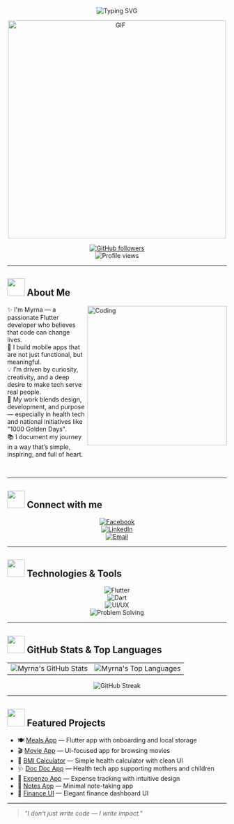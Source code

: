 <p align="center">
  <img src="https://readme-typing-svg.herokuapp.com?font=Arial&size=28&duration=3000&pause=1000&color=FF4DA6&center=true&vCenter=true&width=600&lines=Hi+there%2C+I'm+Myrna!+%F0%9F%91%8B;Flutter+Developer+%F0%9F%93%B1;UI%2FUX+Lover+%F0%9F%92%AA;Tech+for+Social+Impact+%F0%9F%92%9A" alt="Typing SVG" />
</p>

<p align="center">
  <img src="https://media.giphy.com/media/v1.Y2lkPTc5MGI3NjExc3pmOHByOHh6dTcxbmQxcGxtdTM0cTNxdTRsY3hqcWk4cWdteDd3dyZlcD12MV9naWZzX3NlYXJjaCZjdD1n/4ZLrD6D1EPXaOPfsl9/giphy.gif" alt="GIF" width="500"/>
</p>

<div align="center">

[![GitHub followers](https://img.shields.io/github/followers/Myrnanader?style=social&label=Follow)](https://github.com/Myrnanader)  
![Profile views](https://komarev.com/ghpvc/?username=Myrnanader&style=flat&label=Views&color=ff66b2)

</div>

---

## <img src="https://media.giphy.com/media/WUlplcMpOCEmTGBtBW/giphy.gif" width="40"> About Me

<img align="right" alt="Coding" width="320" src="https://media.giphy.com/media/L1R1tvI9svkIWwpVYr/giphy.gif">

✨ I'm Myrna — a passionate Flutter developer who believes that code can change lives.  
🌱 I build mobile apps that are not just functional, but meaningful.  
💡 I’m driven by curiosity, creativity, and a deep desire to make tech serve real people.  
🎯 My work blends design, development, and purpose — especially in health tech and national initiatives like "1000 Golden Days".  
📚 I document my journey in a way that’s simple, inspiring, and full of heart.

<br clear="both"/>

---

## <img src="https://media.giphy.com/media/LnQjpWaON8nhr21vNW/giphy.gif" width="40"> Connect with me

<div align="center">

[![Facebook](https://img.shields.io/badge/Facebook-ff66b2?style=for-the-badge&logo=facebook&logoColor=white)](https://www.facebook.com/myrna.nader.710/)  
[![LinkedIn](https://img.shields.io/badge/LinkedIn-ff4da6?style=for-the-badge&logo=linkedin&logoColor=white)](https://www.linkedin.com/in/myrna-nader-a3084a2b6/)  
[![Email](https://img.shields.io/badge/Email-Contact%20me-ffa6c9?style=for-the-badge&logo=gmail&logoColor=white)](mailto:myrnanader4@gmail.com)

</div>

---

## <img src="https://media.giphy.com/media/iY8CRBdQXODJSCERIr/giphy.gif" width="40"> Technologies & Tools

<div align="center">

![Flutter](https://img.shields.io/badge/-Flutter-ff66b2?style=for-the-badge&logo=flutter&logoColor=white)  
![Dart](https://img.shields.io/badge/-Dart-ff4da6?style=for-the-badge&logo=dart&logoColor=white)  
![UI/UX](https://img.shields.io/badge/-UI%2FUX-ffa6c9?style=for-the-badge&logo=figma&logoColor=white)  
![Problem Solving](https://img.shields.io/badge/-Problem%20Solving-ff66b2?style=for-the-badge&logo=code&logoColor=white)

</div>

---

## <img src="https://media.giphy.com/media/W5eoZHPpUx9sapR0eu/giphy.gif" width="40"> GitHub Stats & Top Languages

<div align="center">
  <table>
    <tr>
      <td>
        <img src="https://github-readme-stats.vercel.app/api?username=Myrnanader&show_icons=true&title_color=ff4da6&icon_color=ff66b2&text_color=ffffff&bg_color=0d1117&border_color=ff66b2&hide_border=true&include_all_commits=true&count_private=true" alt="Myrna's GitHub Stats" />
      </td>
      <td>
        <img src="https://github-readme-stats.vercel.app/api/top-langs/?username=Myrnanader&layout=compact&title_color=ff4da6&text_color=ffffff&bg_color=0d1117&border_color=ff66b2&hide_border=true&langs_count=8" alt="Myrna's Top Languages" />
      </td>
    </tr>
  </table>
</div>

<div align="center">
  <img src="https://streak-stats.demolab.com/?user=Myrnanader&background=0D1117&ring=ff4da6&fire=ff66b2&currStreakNum=ffffff&sideNums=ffffff&currStreakLabel=ff66b2&sideLabels=ff4da6&dates=cccccc&border=ff66b2&hide_border=true" alt="GitHub Streak"/>
</div>

---

## <img src="https://media.giphy.com/media/j2pOGeGYKe2xCCKwfi/giphy.gif" width="40"> Featured Projects

- 🍽️ [Meals App](https://github.com/Myrnanader/Meals_app.git) — Flutter app with onboarding and local storage  
- 🎬 [Movie App](https://github.com/Myrnanader/movie_app.git) — UI-focused app for browsing movies  
- 🧮 [BMI Calculator](https://github.com/Myrnanader/BMI_calculator.git) — Simple health calculator with clean UI  
- 🩺 [Doc Doc App](https://github.com/Myrnanader/doc_doc_app.git) — Health tech app supporting mothers and children  
- 💸 [Expenzo App](https://github.com/Myrnanader/Expenzo_app.git) — Expense tracking with intuitive design  
- 📝 [Notes App](https://github.com/Myrnanader/notes_app.git) — Minimal note-taking app  
- 💼 [Finance UI](https://github.com/Myrnanader/finance_app_ui.git) — Elegant finance dashboard UI

---

> _"I don't just write code — I write impact."_
